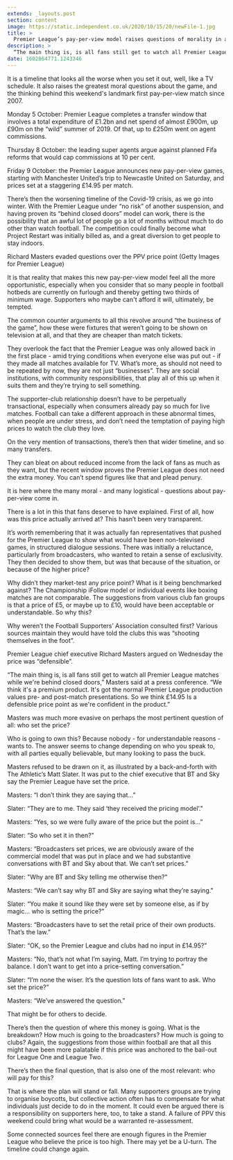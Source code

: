 ```yaml
--- 
extends: _layouts.post 
section: content 
image: https://static.independent.co.uk/2020/10/15/20/newFile-1.jpg 
title: > 
  Premier League’s pay-per-view model raises questions of morality in a time of crisis 
description: > 
  “The main thing is, is all fans still get to watch all Premier League matches while we're behind closed doors,” Masters said at a press conference.It's got the normal Premier League production values pre- and post-match presentations.It was put to the chief executive that BT and Sky say the Premier League have set the price.That’s the law.”Slater: “OK, so the Premier League and clubs had no input in £14.95?”Masters: “No, that’s not what I’m saying, Matt.Some connected sources feel there are enough figures in the Premier League who believe the price is too high. 
date: 1602864771.1243346 
--- 
```

It is a timeline that looks all the worse when you set it out, well, like a TV schedule. It also raises the greatest moral questions about the game, and the thinking behind this weekend's landmark first pay-per-view match since 2007.

Monday 5 October: Premier League completes a transfer window that involves a total expenditure of £1.2bn and net spend of almost £900m, up £90m on the “wild” summer of 2019. Of that, up to £250m went on agent commissions.

Thursday 8 October: the leading super agents argue against planned Fifa reforms that would cap commissions at 10 per cent.

Friday 9 October: the Premier League announces new pay-per-view games, starting with Manchester United’s trip to Newcastle United on Saturday, and prices set at a staggering £14.95 per match.

There’s then the worsening timeline of the Covid-19 crisis, as we go into winter. With the Premier League under “no risk” of another suspension, and having proven its “behind closed doors” model can work, there is the possibility that an awful lot of people go a lot of months without much to do other than watch football. The competition could finally become what Project Restart was initially billed as, and a great diversion to get people to stay indoors.

Richard Masters evaded questions over the PPV price point (Getty Images for Premier League)

It is that reality that makes this new pay-per-view model feel all the more opportunistic, especially when you consider that so many people in football hotbeds are currently on furlough and thereby getting two thirds of minimum wage. Supporters who maybe can't afford it will, ultimately, be tempted.

The common counter arguments to all this revolve around “the business of the game”, how these were fixtures that weren’t going to be shown on television at all, and that they are cheaper than match tickets.

They overlook the fact that the Premier League was only allowed back in the first place - amid trying conditions when everyone else was put out - if they made all matches available for TV. What’s more, as should not need to be repeated by now, they are not just “businesses”. They are social institutions, with community responsibilities, that play all of this up when it suits them and they’re trying to sell something.

The supporter-club relationship doesn’t have to be perpetually transactional, especially when consumers already pay so much for live matches. Football can take a different approach in these abnormal times, when people are under stress, and don’t need the temptation of paying high prices to watch the club they love.

On the very mention of transactions, there’s then that wider timeline, and so many transfers.

They can bleat on about reduced income from the lack of fans as much as they want, but the recent window proves the Premier League does not need the extra money. You can’t spend figures like that and plead penury.

It is here where the many moral - and many logistical - questions about pay-per-view come in.

There is a lot in this that fans deserve to have explained. First of all, how was this price actually arrived at? This hasn’t been very transparent.

It’s worth remembering that it was actually fan representatives that pushed for the Premier League to show what would have been non-televised games, in structured dialogue sessions. There was initially a reluctance, particularly from broadcasters, who wanted to retain a sense of exclusivity. They then decided to show them, but was that because of the situation, or because of the higher price?

Why didn’t they market-test any price point? What is it being benchmarked against? The Championship iFollow model or individual events like boxing matches are not comparable. The suggestions from various club fan groups is that a price of £5, or maybe up to £10, would have been acceptable or understandable. So why this?

Why weren’t the Football Supporters’ Association consulted first? Various sources maintain they would have told the clubs this was “shooting themselves in the foot”.

Premier League chief executive Richard Masters argued on Wednesday the price was “defensible”.

“The main thing is, is all fans still get to watch all Premier League matches while we're behind closed doors,” Masters said at a press conference. “We think it's a premium product. It's got the normal Premier League production values pre- and post-match presentations. So we think £14.95 Is a defensible price point as we're confident in the product.”

Masters was much more evasive on perhaps the most pertinent question of all: who set the price?

Who is going to own this? Because nobody - for understandable reasons - wants to. The answer seems to change depending on who you speak to, with all parties equally believable, but many looking to pass the buck.

Masters refused to be drawn on it, as illustrated by a back-and-forth with The Athletic’s Matt Slater. It was put to the chief executive that BT and Sky say the Premier League have set the price.

Masters: “I don’t think they are saying that…”

Slater: “They are to me. They said ‘they received the pricing model’."

Masters: “Yes, so we were fully aware of the price but the point is…”

Slater: “So who set it in then?”

Masters: “Broadcasters set prices, we are obviously aware of the commercial model that was put in place and we had substantive conversations with BT and Sky about that. We can’t set prices.”

Slater: "Why are BT and Sky telling me otherwise then?"

Masters: “We can’t say why BT and Sky are saying what they’re saying."

Slater: “You make it sound like they were set by someone else, as if by magic… who is setting the price?”

Masters: “Broadcasters have to set the retail price of their own products. That’s the law.”

Slater: “OK, so the Premier League and clubs had no input in £14.95?”

Masters: “No, that’s not what I’m saying, Matt. I’m trying to portray the balance. I don’t want to get into a price-setting conversation.”

Slater: “I’m none the wiser. It’s the question lots of fans want to ask. Who set the price?”

Masters: “We’ve answered the question.”

That might be for others to decide.

There’s then the question of where this money is going. What is the breakdown? How much is going to the broadcasters? How much is going to clubs? Again, the suggestions from those within football are that all this might have been more palatable if this price was anchored to the bail-out for League One and League Two.

There’s then the final question, that is also one of the most relevant: who will pay for this?

That is where the plan will stand or fall. Many supporters groups are trying to organise boycotts, but collective action often has to compensate for what individuals just decide to do in the moment. It could even be argued there is a responsibility on supporters here, too, to take a stand. A failure of PPV this weekend could bring what would be a warranted re-assessment.

Some connected sources feel there are enough figures in the Premier League who believe the price is too high. There may yet be a U-turn. The timeline could change again.